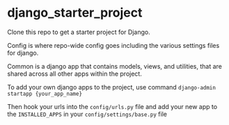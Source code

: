 # django_starter_project

Clone this repo to get a starter project for Django.

Config is where repo-wide config goes including the various settings files for django.

Common is a django app that contains models, views, and utilities, that are shared across all other apps within the project.

To add your own django apps to the project, use command `django-admin startapp {your_app_name}`

Then hook your urls into the `config/urls.py` file and add your new app to the `INSTALLED_APPS` in your `config/settings/base.py` file
